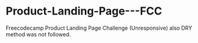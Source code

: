 # Product-Landing-Page---FCC
Freecodecamp Product Landing Page Challenge (Unresponsive) also DRY method was not followed.
